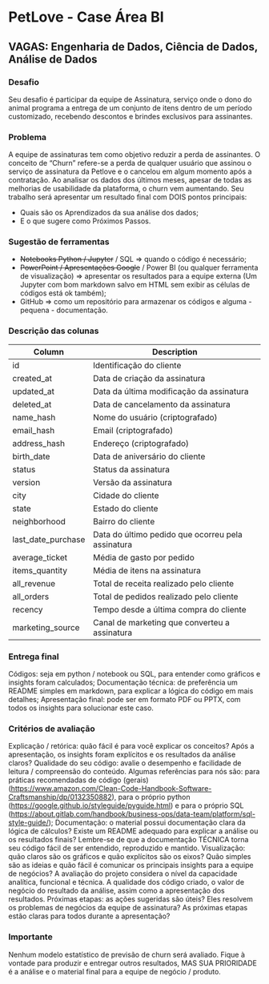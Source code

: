 # PetLove - Case Área BI
## VAGAS: Engenharia de Dados, Ciência de Dados, Análise de Dados
### Desafio
Seu desafio é participar da equipe de Assinatura, serviço onde o dono do animal programa a entrega de um conjunto de itens dentro de um período customizado, recebendo descontos e brindes exclusivos para assinantes. 
### Problema
A equipe de assinaturas tem como objetivo reduzir a perda de assinantes. O conceito de “Churn” refere-se a perda de qualquer usuário que assinou o serviço de assinatura da Petlove e o cancelou em algum momento após a contratação. Ao analisar os dados dos últimos meses, apesar de todas as melhorias de usabilidade da plataforma, o churn vem aumentando.
Seu trabalho será apresentar um resultado final com DOIS pontos principais:
* Quais são os Aprendizados da sua análise dos dados;
* E o que sugere como Próximos Passos.
### Sugestão de ferramentas
* ~~Notebooks Python / Jupyter~~ / SQL ⇒ quando o código é necessário;
* ~~PowerPoint / Apresentações Google~~ / Power BI (ou qualquer ferramenta de visualização) ⇒ apresentar os resultados para a equipe externa (Um Jupyter com bom markdown salvo em HTML sem exibir as células de códigos está ok também);
* GitHub ⇒ como um repositório para armazenar os códigos e alguma - pequena - documentação.
### Descrição das colunas
| Column | Description |
| ------ | ----------- |
| id | Identificação do cliente |
| created_at | Data de criação da assinatura |
| updated_at | Data da última modificação da assinatura |
| deleted_at | Data de cancelamento da assinatura |
| name_hash | Nome do usuário (criptografado) |
| email_hash | Email (criptografado) |
| address_hash | Endereço (criptografado) |
| birth_date | Data de aniversário do cliente |
| status | Status da assinatura |
| version | Versão da assinatura |
| city | Cidade do cliente |
| state | Estado do cliente |
| neighborhood | Bairro do cliente |
| last_date_purchase | Data do último pedido que ocorreu pela assinatura |
| average_ticket | Média de gasto por pedido |
| items_quantity | Média de itens na assinatura |
| all_revenue | Total de receita realizado pelo cliente |
| all_orders | Total de pedidos realizado pelo cliente |
| recency | Tempo desde a última compra do cliente |
| marketing_source | Canal de marketing que converteu a assinatura |
### Entrega final
Códigos: seja em python / notebook ou SQL, para entender como gráficos e insights foram calculados;
Documentação técnica: de preferência um README simples em markdown, para explicar a lógica do código em mais detalhes;
Apresentação final: pode ser em formato PDF ou PPTX, com todos os insights para solucionar este caso.
### Critérios de avaliação
Explicação / retórica: quão fácil é para você explicar os conceitos?
Após a apresentação, os insights foram explícitos e os resultados da análise claros?
Qualidade do seu código: avalie o desempenho e facilidade de leitura / compreensão do conteúdo.
Algumas referências para nós são: para práticas recomendadas de código (gerais) (https://www.amazon.com/Clean-Code-Handbook-Software-Craftsmanship/dp/0132350882), para o próprio python (https://google.github.io/styleguide/pyguide.html) e para o próprio SQL (https://about.gitlab.com/handbook/business-ops/data-team/platform/sql-style-guide/);
Documentação: o material possui documentação clara da lógica de cálculos?
Existe um README adequado para explicar a análise ou os resultados finais?
Lembre-se de que a documentação TÉCNICA torna seu código fácil de ser entendido, reproduzido e mantido.
Visualização: quão claros são os gráficos e quão explícitos são os eixos?
Quão simples são as ideias e quão fácil é comunicar os principais insights para a equipe de negócios?
A avaliação do projeto considera o nível da capacidade analítica, funcional e técnica.
A qualidade dos código criado, o valor de negócio do resultado da análise, assim como a apresentação dos resultados.
Próximas etapas: as ações sugeridas são úteis?
Eles resolvem os problemas de negócios da equipe de assinatura?
As próximas etapas estão claras para todos durante a apresentação?
### Importante
Nenhum modelo estatístico de previsão de churn será avaliado.
Fique à vontade para produzir e entregar outros resultados, MAS SUA PRIORIDADE é a análise e o material final para a equipe de negócio / produto.
